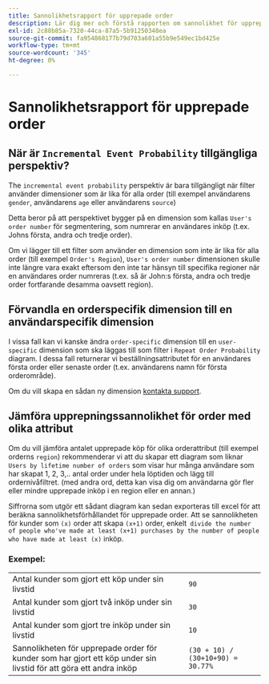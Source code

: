 ```yaml
---
title: Sannolikhetsrapport för upprepade order
description: Lär dig mer och förstå rapporten om sannolikhet för upprepad order.
exl-id: 2c88b85a-7320-44ca-87a5-5b91250348ea
source-git-commit: fa954868177b79d703a601a55b9e549ec1bd425e
workflow-type: tm+mt
source-wordcount: '345'
ht-degree: 0%

---
```


# Sannolikhetsrapport för upprepade order

## När är `Incremental Event Probability` tillgängliga perspektiv?

The `incremental event probability` perspektiv är bara tillgängligt när filter använder dimensioner som är lika för alla order (till exempel användarens `gender`, användarens `age` eller användarens `source`)

Detta beror på att perspektivet bygger på en dimension som kallas `User's order number` för segmentering, som numrerar en användares inköp (t.ex. Johns första, andra och tredje order).

Om vi lägger till ett filter som använder en dimension som inte är lika för alla order (till exempel `Order's Region`), `User's order number` dimensionen skulle inte längre vara exakt eftersom den inte tar hänsyn till specifika regioner när en användares order numreras (t.ex. så är John:s första, andra och tredje order fortfarande desamma oavsett region).

## Förvandla en orderspecifik dimension till en användarspecifik dimension

I vissa fall kan vi kanske ändra `order-specific` dimension till en `user-specific` dimension som ska läggas till som filter i `Repeat Order Probability` diagram. I dessa fall returnerar vi beställningsattributet för en användares första order eller senaste order (t.ex. användarens namn för första orderområde).

Om du vill skapa en sådan ny dimension [kontakta support](https://experienceleague.adobe.com/docs/commerce-knowledge-base/kb/troubleshooting/miscellaneous/mbi-service-policies.html?lang=en).

## Jämföra upprepningssannolikhet för order med olika attribut

Om du vill jämföra antalet upprepade köp för olika orderattribut (till exempel orderns `region`) rekommenderar vi att du skapar ett diagram som liknar `Users by lifetime number of orders` som visar hur många användare som har skapat 1, 2, 3,.. antal order under hela löptiden och lägg till ordernivåfiltret. (med andra ord, detta kan visa dig om användarna gör fler eller mindre upprepade inköp i en region eller en annan.)

Siffrorna som utgör ett sådant diagram kan sedan exporteras till excel för att beräkna sannolikhetsförhållandet för upprepade order. Att se sannolikheten för kunder som `(x)` order att skapa `(x+1)` order, enkelt` divide the number of people who've made at least (x+1) purchases by the number of people who have made at least (x)` inköp.

### Exempel:

|  |  |
|---|---|
| Antal kunder som gjort ett köp under sin livstid | `90` |
| Antal kunder som gjort två inköp under sin livstid | `30` |
| Antal kunder som gjort tre inköp under sin livstid | `10` |
| Sannolikheten för upprepade order för kunder som har gjort ett köp under sin livstid för att göra ett andra inköp | `(30 + 10) / (30+10+90) = 30.77%` |
